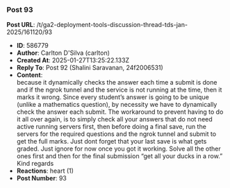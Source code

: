 ### Post 93
**Post URL**: /t/ga2-deployment-tools-discussion-thread-tds-jan-2025/161120/93
- **ID**: 586779
- **Author**: Carlton D'Silva (carlton)
- **Created At**: 2025-01-27T13:25:22.133Z
- **Reply To**: Post 92 (Shalini Saravanan, 24f2006531)
- **Content**:  
  because it dynamically checks the answer each time a submit is done and if the ngrok tunnel and the service is not running at the time, then it marks it wrong.
Since every student’s answer is going to be unique (unlike a mathematics question), by necessity we have to dynamically check the answer each submit.
The workaround to prevent having to do it all over again, is to simply check all your answers that do not need active running servers first, then before doing a final save, run the servers for the required questions and the ngrok tunnel and submit to get the full marks.
Just dont forget that your last save is what gets graded. Just ignore for now once you got it working. Solve all the other ones first and then for the final submission “get all your ducks in a row.”
Kind regards
- **Reactions**: heart (1)
- **Post Number**: 93

